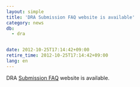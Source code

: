 ```yaml
---
layout: simple
title: 'DRA Submission FAQ website is available'
category: news
db:
  - dra


date: 2012-10-25T17:14:42+09:00
retire_time: 2012-10-25T17:14:42+09:00
lang: en
---
```


DRA <a href="/faq/en/index-e.html">Submission FAQ</a> website is available.
